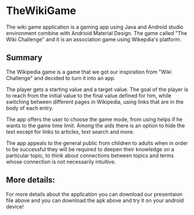 # TheWikiGame
The wiki game application is a gaming app using Java and Android studio environment combine with Andrioid Material Design. The game called "The Wiki Challenge"
and it is an association game using Wikepdia's platform.

## Summary
The Wikipedia game is a game that we got our inspiration from "Wiki Challenge" and decided to turn it into an app.

The player gets a starting value and a target value. The goal of the player is to reach from the initial value to the final value defined for him, while switching between different pages in Wikipedia, using links that are in the body of each entry.

The app offers the user to choose the game mode, from using helps if he wants to the game time limit. Among the aids there is an option to hide the text except for links to articles, text search and more.

The app appeals to the general public from children to adults when in order to be successful they will be required to deepen their knowledge on a particular topic, to think about connections between topics and terms whose connection is not necessarily intuitive.

## More details:
For more details about the application you can download our presentaion file above and you can download the apk above and try it on your android device!

